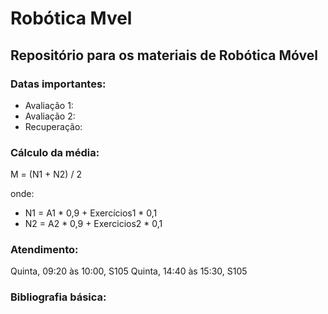 # Robótica Mvel

## Repositório para os materiais de Robótica Móvel

### Datas importantes:
- Avaliação 1: 
- Avaliação 2: 
- Recuperação: 

### Cálculo da média:
M = (N1 + N2) / 2

onde:
- N1 = A1 * 0,9 + Exercícios1 * 0,1
- N2 = A2 * 0,9 + Exercicios2 * 0,1

### Atendimento:
Quinta, 09:20 às 10:00, S105
Quinta, 14:40 às 15:30, S105



### Bibliografia básica:

